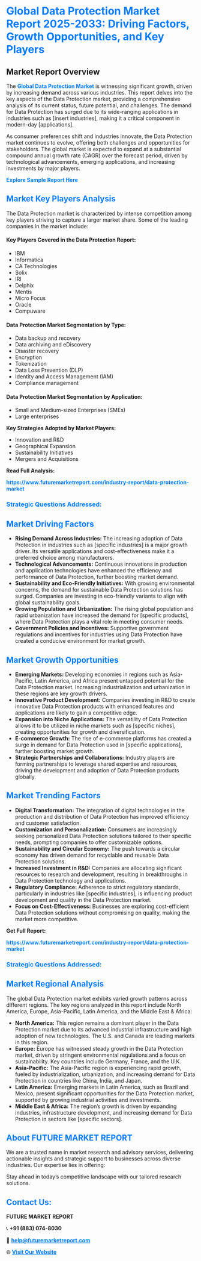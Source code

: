 <h1 style="color: #007BFF;">Global Data Protection Market Report 2025-2033: Driving Factors, Growth Opportunities, and Key Players</h1>

<section id="overview">
<h2>Market Report Overview</h2>
<p>The <a href="https://www.futuremarketreport.com/industry-report/data-protection-market" style="color: #007BFF; text-decoration: none;"><strong>Global Data Protection Market</strong></a> is witnessing significant growth, driven by increasing demand across various industries. This report delves into the key aspects of the Data Protection market, providing a comprehensive analysis of its current status, future potential, and challenges. The demand for Data Protection has surged due to its wide-ranging applications in industries such as [insert industries], making it a critical component in modern-day [applications].</p>
<p>As consumer preferences shift and industries innovate, the Data Protection market continues to evolve, offering both challenges and opportunities for stakeholders. The global market is expected to expand at a substantial compound annual growth rate (CAGR) over the forecast period, driven by technological advancements, emerging applications, and increasing investments by major players.</p>
</section>

<section id="overview">
<p><a href="https://www.futuremarketreport.com/request-sample/reportId=106740" style="color: #007BFF; text-decoration: none;"><strong>Explore Sample Report Here</strong></a></p>
</section>

<section id="key-players">
<h2 style="color: #007BFF;">Market Key Players Analysis</h2>
<p>The Data Protection market is characterized by intense competition among key players striving to capture a larger market share. Some of the leading companies in the market include:</p>
<h4>Key Players Covered in the Data Protection Report:</h4>
<ul><li>IBM</li><li>Informatica</li><li>CA Technologies</li><li>Solix</li><li>IRI</li><li>Delphix</li><li>Mentis</li><li>Micro Focus</li><li>Oracle</li><li>Compuware</li></ul>
<h4>Data Protection Market Segmentation by Type:</h4>
<ul><li>Data backup and recovery</li><li>Data archiving and eDiscovery</li><li>Disaster recovery</li><li>Encryption</li><li>Tokenization</li><li>Data Loss Prevention (DLP)</li><li>Identity and Access Management (IAM)</li><li>Compliance management</li></ul>

<h4>Data Protection Market Segmentation by Application:</h4>
<ul><li>Small and Medium-sized Enterprises (SMEs)</li><li>Large enterprises</li></ul>
<p><strong>Key Strategies Adopted by Market Players:</strong></p>
<ul>
<li>Innovation and R&D</li>
<li>Geographical Expansion</li>
<li>Sustainability Initiatives</li>
<li>Mergers and Acquisitions</li>
</ul>
</section>

<section>
<p><strong>Read Full Analysis: </strong></p><a href="https://www.futuremarketreport.com/industry-report/data-protection-market" style="color: #007BFF; text-decoration: none;"><strong>https://www.futuremarketreport.com/industry-report/data-protection-market</strong></a>
<h3 style="color: #007BFF;">Strategic Questions Addressed:</h3>
</section>

<section id="driving-factors">
<h2 style="color: #007BFF;">Market Driving Factors</h2>
<ul>
<li><strong>Rising Demand Across Industries:</strong> The increasing adoption of Data Protection in industries such as [specific industries] is a major growth driver. Its versatile applications and cost-effectiveness make it a preferred choice among manufacturers.</li>
<li><strong>Technological Advancements:</strong> Continuous innovations in production and application technologies have enhanced the efficiency and performance of Data Protection, further boosting market demand.</li>
<li><strong>Sustainability and Eco-Friendly Initiatives:</strong> With growing environmental concerns, the demand for sustainable Data Protection solutions has surged. Companies are investing in eco-friendly variants to align with global sustainability goals.</li>
<li><strong>Growing Population and Urbanization:</strong> The rising global population and rapid urbanization have increased the demand for [specific products], where Data Protection plays a vital role in meeting consumer needs.</li>
<li><strong>Government Policies and Incentives:</strong> Supportive government regulations and incentives for industries using Data Protection have created a conducive environment for market growth.</li>
</ul>
</section>

<section id="growth-opportunities">
<h2 style="color: #007BFF;">Market Growth Opportunities</h2>
<ul>
<li><strong>Emerging Markets:</strong> Developing economies in regions such as Asia-Pacific, Latin America, and Africa present untapped potential for the Data Protection market. Increasing industrialization and urbanization in these regions are key growth drivers.</li>
<li><strong>Innovative Product Development:</strong> Companies investing in R&D to create innovative Data Protection products with enhanced features and applications are likely to gain a competitive edge.</li>
<li><strong>Expansion into Niche Applications:</strong> The versatility of Data Protection allows it to be utilized in niche markets such as [specific niches], creating opportunities for growth and diversification.</li>
<li><strong>E-commerce Growth:</strong> The rise of e-commerce platforms has created a surge in demand for Data Protection used in [specific applications], further boosting market growth.</li>
<li><strong>Strategic Partnerships and Collaborations:</strong> Industry players are forming partnerships to leverage shared expertise and resources, driving the development and adoption of Data Protection products globally.</li>
</ul>
</section>

<section id="trending-factors">
<h2 style="color: #007BFF;">Market Trending Factors</h2>
<ul>
<li><strong>Digital Transformation:</strong> The integration of digital technologies in the production and distribution of Data Protection has improved efficiency and customer satisfaction.</li>
<li><strong>Customization and Personalization:</strong> Consumers are increasingly seeking personalized Data Protection solutions tailored to their specific needs, prompting companies to offer customizable options.</li>
<li><strong>Sustainability and Circular Economy:</strong> The push towards a circular economy has driven demand for recyclable and reusable Data Protection solutions.</li>
<li><strong>Increased Investment in R&D:</strong> Companies are allocating significant resources to research and development, resulting in breakthroughs in Data Protection technology and applications.</li>
<li><strong>Regulatory Compliance:</strong> Adherence to strict regulatory standards, particularly in industries like [specific industries], is influencing product development and quality in the Data Protection market.</li>
<li><strong>Focus on Cost-Effectiveness:</strong> Businesses are exploring cost-efficient Data Protection solutions without compromising on quality, making the market more competitive.</li>
</ul>
</section>

<section>
<p><strong>Get Full Report: </strong></p><a href="https://www.futuremarketreport.com/industry-report/data-protection-market" style="color: #007BFF; text-decoration: none;"><strong>https://www.futuremarketreport.com/industry-report/data-protection-market</strong></a>
<h3 style="color: #007BFF;">Strategic Questions Addressed:</h3>
</section>


<section id="regional-analysis">
<h2 style="color: #007BFF;">Market Regional Analysis</h2>
<p>The global Data Protection market exhibits varied growth patterns across different regions. The key regions analyzed in this report include North America, Europe, Asia-Pacific, Latin America, and the Middle East & Africa:</p>
<ul>
<li><strong>North America:</strong> This region remains a dominant player in the Data Protection market due to its advanced industrial infrastructure and high adoption of new technologies. The U.S. and Canada are leading markets in this region.</li>
<li><strong>Europe:</strong> Europe has witnessed steady growth in the Data Protection market, driven by stringent environmental regulations and a focus on sustainability. Key countries include Germany, France, and the U.K.</li>
<li><strong>Asia-Pacific:</strong> The Asia-Pacific region is experiencing rapid growth, fueled by industrialization, urbanization, and increasing demand for Data Protection in countries like China, India, and Japan.</li>
<li><strong>Latin America:</strong> Emerging markets in Latin America, such as Brazil and Mexico, present significant opportunities for the Data Protection market, supported by growing industrial activities and investments.</li>
<li><strong>Middle East & Africa:</strong> The region’s growth is driven by expanding industries, infrastructure development, and increasing demand for Data Protection in sectors like [specific sectors].</li>
</ul>
</section>

<footer>
<h2 style="color: #007BFF;">About FUTURE MARKET REPORT</h2>
<p>We are a trusted name in market research and advisory services, delivering actionable insights and strategic support to businesses across diverse industries. Our expertise lies in offering:</p>

<p>Stay ahead in today’s competitive landscape with our tailored research solutions.</p>

<h2 style="color: #007BFF;">Contact Us:</h2>
<p><strong>FUTURE MARKET REPORT</strong></p>
<p>📞 <strong>+91 (883) 074-8030</strong></p>
<p>📧 <strong><a href="mailto:help@futuremarketreport.com" style="color: #007BFF;">help@futuremarketreport.com</a></strong></p>
<p>🌐 <strong><a href="https://www.futuremarketreport.com/" style="color: #007BFF;">Visit Our Website</a></strong></p>
</footer>